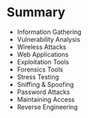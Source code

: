 # Summary

* Information Gathering
* Vulnerability Analysis
* Wireless Attacks
* Web Applications
* Exploitation Tools
* Forensics Tools
* Stress Testing
* Sniffing & Spoofing
* Password Attacks
* Maintaining Access
* Reverse Engineering

